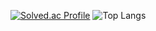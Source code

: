 [![Solved.ac Profile](http://mazassumnida.wtf/api/v2/generate_badge?boj=pddj21)](https://solved.ac/pddj21/)
![Top Langs](https://github-readme-stats.vercel.app/api/top-langs/?username=Lee-seokgwon&layout=compact&theme=dracula)
 
